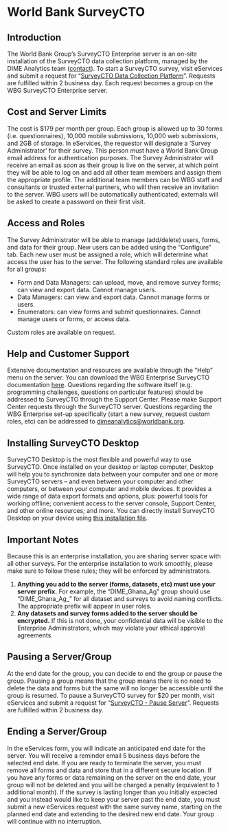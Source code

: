 # World Bank SurveyCTO

## Introduction

The World Bank Group’s SurveyCTO Enterprise server is an on-site installation of the SurveyCTO data collection platform, managed by the DIME Analytics team ([contact](mailto:dimeanalytics@worldbank.org)). To start a SurveyCTO survey, visit eServices and submit a request for “[SurveyCTO Data Collection Platform](https://worldbankgroup.service-now.com/wbg?id=wbg_sc_catalog&sys_id=7d1e71b86f16d340db112d232e3ee4aa)”. Requests are fulfilled within 2 business day. Each request becomes a group on the WBG SurveyCTO Enterprise server.

## Cost and Server Limits
The cost is $179 per month per group. Each group is allowed up to 30 forms (i.e. questionnaires), 10,000 mobile submissions, 10,000 web submissions, and 2GB of storage. In eServices, the requestor will designate a ‘Survey Administrator’ for their survey. This person must have a World Bank Group email address for authentication purposes. The Survey Administrator will receive an email as soon as their group is live on the server, at which point they will be able to log on and add all other team members and assign them the appropriate profile. The additional team members can be WBG staff and consultants or trusted external partners, who will then receive an invitation to the server. WBG users will be automatically authenticated; externals will be asked to create a password on their first visit.

## Access and Roles
The Survey Administrator will be able to manage (add/delete) users, forms, and data for their group. New users can be added using the “Configure” tab. Each new user must be assigned a role, which will determine what access the user has to the server. The following standard roles are available for all groups:

- Form and Data Managers: can upload, move, and remove survey forms; can view and export data. Cannot manage users.
- Data Managers: can view and export data. Cannot manage forms or users.
- Enumerators: can view forms and submit questionnaires. Cannot manage users or forms, or access data.

Custom roles are available on request.

## Help and Customer Support
Extensive documentation and resources are available through the “Help” menu on the server. You can download the WBG Enterprise SurveyCTO documentation [here](https://github.com/worldbank/dimeanalytics/archive/surveycto.zip). Questions regarding the software itself (e.g. programming challenges, questions on particular features) should be addressed to SurveyCTO through the Support Center. Please make Support Center requests through the SurveyCTO server. Questions regarding the WBG Enterprise set-up specifically (start a new survey, request custom roles, etc) can be addressed to [dimeanalytics@worldbank.org](mailto:dimeanalytics@worldbank.org).

## Installing SurveyCTO Desktop
SurveyCTO Desktop is the most flexible and powerful way to use SurveyCTO. Once installed on your desktop or laptop computer, Desktop will help you to synchronize data between your computer and one or more SurveyCTO servers – and even between your computer and other computers, or between your computer and mobile devices. It provides a wide range of data export formats and options, plus: powerful tools for working offline; convenient access to the server console, Support Center, and other online resources; and more. You can directly install SurveyCTO Desktop on your device using [this installation file](https://docs.surveycto.com/desktop/). 

## Important Notes
Because this is an enterprise installation, you are sharing server space with all other surveys. For the enterprise installation to work smoothly, please make sure to follow these rules; they will be enforced by administrators.

1.	**Anything you add to the server (forms, datasets, etc) must use your server prefix.** For example, the “DIME_Ghana_Ag” group should use “DIME_Ghana_Ag_” for all dataset and surveys to avoid naming conflicts. The appropriate prefix will appear in user roles.
2.	**Any datasets and survey forms added to the server should be encrypted.** If this is not done, your confidential data will be visible to the Enterprise Administrators, which may violate your ethical approval agreements

## Pausing a Server/Group
At the end date for the group, you can decide to end the group or pause the group. Pausing a group means that the group means there is no need to delete the data and forms but the same will no longer be accessible until the group is resumed. To pause a SurveyCTO survey for $20 per month, visit eServices and submit a request for “[SurveyCTO - Pause Server](https://worldbankgroup.service-now.com/wbg?id=wbg_sc_catalog&sys_id=87ebb44ddbc1dc10d37979668c961931)”. Requests are fulfilled within 2 business day.

## Ending a Server/Group
In the eServices form, you will indicate an anticipated end date for the server. You will receive a reminder email 5 business days before the selected end date. If you are ready to terminate the server, you must remove all forms and data and store that in a different secure location. 
If you have any forms or data remaining on the server on the end date, your group will not be deleted and you will be charged a penalty (equivalent to 1 additional month).
If the survey is lasting longer than you initially expected and you instead would like to keep your server past the end date, you must submit a new eServices request with the same survey name, starting on the planned end date and extending to the desired new end date. Your group will continue with no interruption.





